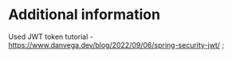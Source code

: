 # Additional information

Used JWT token tutorial - https://www.danvega.dev/blog/2022/09/06/spring-security-jwt/ ; 